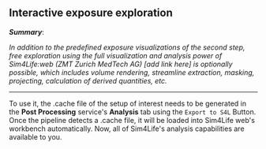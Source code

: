 ## Interactive exposure exploration

**_Summary_**:

_In addition to the predefined exposure visualizations of the second step, free exploration using the full visualization and analysis power of Sim4Life:web (ZMT Zurich MedTech AG) [add link here] is optionally possible, which includes volume rendering, streamline extraction, masking, projecting, calculation of derived quantities, etc._

----


To use it, the .cache file of the setup of interest needs to be generated in the **Post Processing** service's
**Analysis** tab using the ```Export to S4L``` Button. Once the pipeline detects a .cache file, it will be loaded into
Sim4Life web's workbench automatically. Now, all of Sim4Life's analysis capabilities are available to you. 
